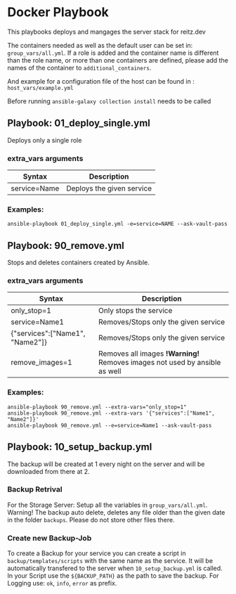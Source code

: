 # Docker Playbook

This playbooks deploys and mangages the server stack for reitz.dev

The containers needed as well as the default user can be set in: `group_vars/all.yml`.
If a role is added and the container name is different than the role name, or more than one containers are defined, please add the names of the container to `additional_containers`.

And example for a configuration file of the host can be found in : `host_vars/example.yml`

Before running `ansible-galaxy collection install` needs to be called

## Playbook: 01_deploy_single.yml

Deploys only a single role

### extra_vars arguments 
| Syntax      | Description |
| ----------- | ----------- |
| service=Name   | Deploys the given service |

### Examples: 
`ansible-playbook 01_deploy_single.yml -e=service=NAME --ask-vault-pass`

## Playbook: 90_remove.yml

Stops and deletes containers created by Ansible.

### extra_vars arguments 
| Syntax      | Description |
| ----------- | ----------- |
| only_stop=1       | Only stops the service |
| service=Name1   | Removes/Stops only the given service |
| {"services":["Name1", "Name2"]}   | Removes/Stops only the given service |
| remove_images=1   | Removes all images **!Warning!** Removes images not used by ansible as well |


### Examples: 
`ansible-playbook 90_remove.yml --extra-vars="only_stop=1"` \
`ansible-playbook 90_remove.yml --extra-vars '{"services":["Name1", "Name2"]}'` \
`ansible-playbook 90_remove.yml --e=service=Name1 --ask-vault-pass`


## Playbook: 10_setup_backup.yml

The backup will be created at 1 every night on the server and will be downloaded from there at 2.

### Backup Retrival

For the Storage Server: Setup all the variables in `group_vars/all.yml`. Warning! The backup auto delete, deletes any file older than the given date in the folder `backups`. Please do not store other files there.

### Create new Backup-Job

To create a Backup for your service you can create a script in `backup/templates/scripts` with the same name as the service. It will be automatically transfered to the server when `10_setup_backup.yml` is called. In your Script use the `${BACKUP_PATH}` as the path to save the backup. For Logging use: `ok`, `info`, `error` as prefix.